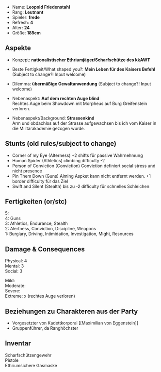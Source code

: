 * Name: **Leopold Friedenstahl**
* Rang: **Leutnant**
* Spieler: **frede**
* Refresh: **4**
* Alter: **24**
* Größe: **185cm**

## Aspekte

* Konzept: **nationalistischer Ethriumjäger/Scharfschütze des kkAWT**  

* Beste Fertigkeit/What shaped you?: **Mein Leben für des Kaisers Befehl**  
(Subject to change?! Input welcome)
* Dilemma: **übermäßige Gewaltanwendung**
(Subject to change?! Input welcome)
* Nebenaspekt: **Auf dem rechten Auge blind**  
Rechtes Auge beim Showdown mit Morpheus auf Burg Greifenstein verloren.
* Nebenaspekt/Background: **Strassenkind**  
Arm und obdachlos auf der Strasse aufgewachsen bis ich vom Kaiser in die Militärakademie gezogen wurde.

## Stunts (old rules/subject to change)
* Corner of my Eye (Alterness) +2 shifts für passive Wahrnehmung
* Human Spider (Athletics) climbing difficulty -2
* Person of Conviction (Conviction) Conviction definiert social stress und nicht presence
* Pin Them Down (Guns) Aiming Aspket kann nicht entfernt werden. +1 border difficulty für das Ziel
* Swift and Silent (Stealth) bis zu -2 difficulty für schnelles Schleichen

## Fertigkeiten (or/stc)

5:  
4: Guns  
3: Athletics, Endurance, Stealth  
2: Alertness, Conviction, Discipline, Weapons  
1: Burglary, Driving, Intimidation, Investigation, Might, Resources  

## Damage & Consequences

Physical: 4  
Mental: 3  
Social: 3  

Mild:  
Moderate:  
Severe:  
Extreme: x (rechtes Auge verloren)

## Beziehungen zu Charakteren aus der Party

* Vorgesetzter von Kadettkorporal [[Maximilian von Eggenstein]]
* Gruppenführer, da Ranghöchster

## Inventar

Scharfschützengewehr  
Pistole  
Ethriumsichere Gasmaske